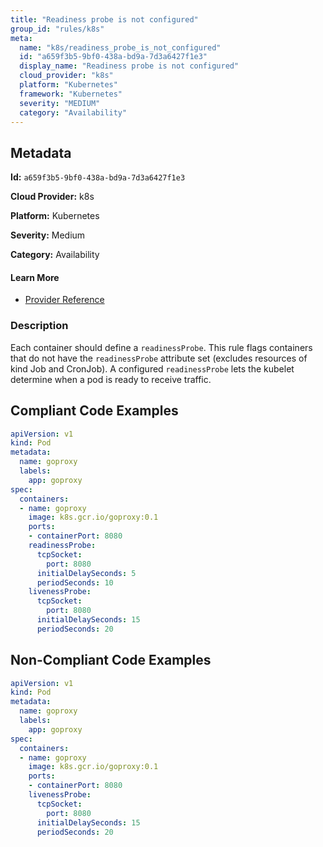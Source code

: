```yaml
---
title: "Readiness probe is not configured"
group_id: "rules/k8s"
meta:
  name: "k8s/readiness_probe_is_not_configured"
  id: "a659f3b5-9bf0-438a-bd9a-7d3a6427f1e3"
  display_name: "Readiness probe is not configured"
  cloud_provider: "k8s"
  platform: "Kubernetes"
  framework: "Kubernetes"
  severity: "MEDIUM"
  category: "Availability"
---
```

## Metadata

**Id:** `a659f3b5-9bf0-438a-bd9a-7d3a6427f1e3`

**Cloud Provider:** k8s

**Platform:** Kubernetes

**Severity:** Medium

**Category:** Availability

#### Learn More

 - [Provider Reference](https://kubernetes.io/docs/tasks/configure-pod-container/configure-liveness-readiness-startup-probes/#define-readiness-probes)

### Description

 Each container should define a `readinessProbe`. This rule flags containers that do not have the `readinessProbe` attribute set (excludes resources of kind Job and CronJob). A configured `readinessProbe` lets the kubelet determine when a pod is ready to receive traffic.


## Compliant Code Examples
```yaml
apiVersion: v1
kind: Pod
metadata:
  name: goproxy
  labels:
    app: goproxy
spec:
  containers:
  - name: goproxy
    image: k8s.gcr.io/goproxy:0.1
    ports:
    - containerPort: 8080
    readinessProbe:
      tcpSocket:
        port: 8080
      initialDelaySeconds: 5
      periodSeconds: 10
    livenessProbe:
      tcpSocket:
        port: 8080
      initialDelaySeconds: 15
      periodSeconds: 20

```
## Non-Compliant Code Examples
```yaml
apiVersion: v1
kind: Pod
metadata:
  name: goproxy
  labels:
    app: goproxy
spec:
  containers:
  - name: goproxy
    image: k8s.gcr.io/goproxy:0.1
    ports:
    - containerPort: 8080
    livenessProbe:
      tcpSocket:
        port: 8080
      initialDelaySeconds: 15
      periodSeconds: 20

```